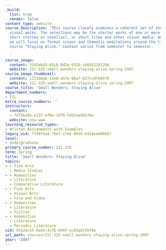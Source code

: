 ```yaml
---
_build:
  list: true
  render: false
content_type: website
course_description: 'This course closely examines a coherent set of short texts and/or
  visual works. The selections may be the shorter works of one or more authors (poems,
  short stories or novellas), or short films and other visual media. Additionally,
  we will focus on formal issues and thematic meditations around the title of the
  course "Staying Alive." Content varies from semester to semester.

  '
course_image:
  content: 5243e6d3-01c6-8d2e-932b-cb015228129d
  website: 21l-325-small-wonders-staying-alive-spring-2007
course_image_thumbnail:
  content: 1223b6ab-11e8-a57e-08a7-627cc0fb04f0
  website: 21l-325-small-wonders-staying-alive-spring-2007
course_title: 'Small Wonders: Staying Alive'
department_numbers:
- 21L
extra_course_numbers: ''
instructors:
  content:
  - fd72ba8e-e137-478a-c070-54d1aa95b7be
  website: ocw-www
learning_resource_types:
- Written Assignments with Examples
legacy_uid: f338fba9-fbe7-17e6-065b-6418eaddbbb7
level:
- Undergraduate
primary_course_number: 21L.325
term: Spring
title: 'Small Wonders: Staying Alive'
topics:
- - Fine Arts
  - Media Studies
- - Humanities
  - Literature
  - Comparative Literature
- - Fine Arts
  - Visual Arts
  - Film and Video
- - Humanities
  - Literature
  - Fiction
- - Humanities
  - Literature
  - Periodic Literature
uid: 97e2ec15-6e43-4c7b-849f-ec93a0195f0a
url_path: courses/21l-325-small-wonders-staying-alive-spring-2007
year: '2007'
---
```


